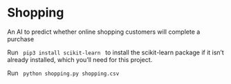 # Shopping
<p>An AI to predict whether online shopping customers will complete a purchase</p>
<p> Run <code> pip3 install scikit-learn </code> to install the scikit-learn package if it isn’t already installed, which you’ll need for this project. </p>
<p> Run <code> python shopping.py shopping.csv </code> </p>
